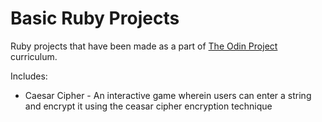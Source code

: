 # Basic Ruby Projects

Ruby projects that have been made as a part of [The Odin Project](theodinproject.com) curriculum.

Includes:

- Caesar Cipher - An interactive game wherein users can enter a string and encrypt it using the ceasar cipher encryption technique
